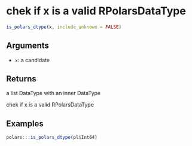 # chek if x is a valid RPolarsDataType

```r
is_polars_dtype(x, include_unknown = FALSE)
```

## Arguments

- `x`: a candidate

## Returns

a list DataType with an inner DataType

chek if x is a valid RPolarsDataType

## Examples

```r
polars:::is_polars_dtype(pl$Int64)
```